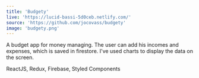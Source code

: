 ```yaml
---
title: 'Budgety'
live: 'https://lucid-bassi-5d0ceb.netlify.com/'
source: 'https://github.com/jocovass/budgety'
image: 'budgety.png'
---
```


<p class="portfolio__intro">A budget app for money managing. The user can add his incomes and expenses, which is saved in firestore. I've used charts to display the data on the screen.</p>
<p class="stack"><span>ReactJS, Redux, Firebase, Styled Components</span></p>
